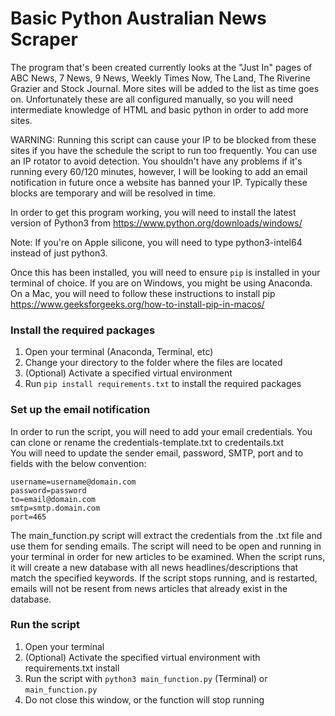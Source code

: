 # Basic Python Australian News Scraper

The program that's been created currently looks at the "Just In" pages of ABC News, 7 News, 9 News, Weekly Times Now, The Land, The Riverine Grazier and Stock Journal. More sites will be added to the list as time goes on. Unfortunately these are all configured manually, so you will need intermediate knowledge of HTML and basic python in order to add more sites. 

WARNING: Running this script can cause your IP to be blocked from these sites if you have the schedule the script to run too frequently. You can use an IP rotator to avoid detection. You shouldn't have any problems if it's running every 60/120 minutes, however, I will be looking to add an email notification in future once a website has banned your IP. Typically these blocks are temporary and will be resolved in time.

In order to get this program working, you will need to install the latest version of Python3 from https://www.python.org/downloads/windows/

Note: If you're on Apple silicone, you will need to type python3-intel64 instead of just python3.

Once this has been installed, you will need to ensure `pip` is installed in your terminal of choice. If you are on Windows, you might be using Anaconda. On a Mac, you will need to follow these instructions to install pip https://www.geeksforgeeks.org/how-to-install-pip-in-macos/ 


### Install the required packages
1. Open your terminal (Anaconda, Terminal, etc)
2. Change your directory to the folder where the files are located
3. (Optional) Activate a specified virtual environment
4. Run `pip install requirements.txt` to install the required packages

### Set up the email notification
In order to run the script, you will need to add your email credentials. You can clone or rename the credentials-template.txt to credentails.txt\
You will need to update the sender email, password, SMTP, port and to fields with the below convention:
```
username=username@domain.com
password=password
to=email@domain.com
smtp=smtp.domain.com
port=465
```
The main_function.py script will extract the credentials from the .txt file and use them for sending emails. The script will need to be open and running in your terminal in order for new articles to be examined. When the script runs, it will create a new database with all news headlines/descriptions that match the specified keywords. If the script stops running, and is restarted, emails will not be resent from news articles that already exist in the database.

### Run the script
1. Open your terminal
2. (Optional) Activate the specified virtual environment with requirements.txt install
3. Run the script with `python3 main_function.py` (Terminal) or `main_function.py`
4. Do not close this window, or the function will stop running
